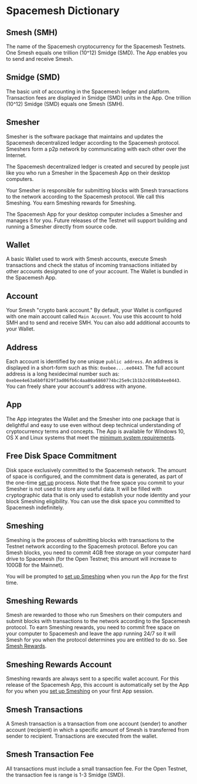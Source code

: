 # Spacemesh Dictionary

## Smesh (SMH)
The name of the Spacemesh cryptocurrency for the Spacemesh Testnets. One Smesh equals one trillion (10^12) Smidge (SMD). The App enables you to send and receive Smesh.

## Smidge (SMD)
The basic unit of accounting in the Spacemesh ledger and platform. Transaction fees are displayed in Smidge (SMD) units in the App. One trillion (10^12) Smidge (SMD) equals one Smesh (SMH).

## Smesher
Smesher is the software package that maintains and updates the Spacemesh decentralized ledger according to the Spacemesh protocol. Smeshers form a p2p network by communicating with each other over the Internet.

The Spacemesh decentralized ledger is created and secured by people just like you who run a Smesher in the Spacemesh App on their desktop computers.

Your Smesher is responsible for submitting blocks with Smesh transactions to the network according to the Spacemesh protocol. We call this Smeshing. You earn Smeshing rewards for Smeshing.

The Spacemesh App for your desktop computer includes a Smesher and manages it for you. Future releases of the Testnet will support building and running a Smesher directly from source code.

## Wallet
A basic Wallet used to work with Smesh accounts, execute Smesh transactions and check the status of incoming transactions initiated by other accounts designated to one of your account. The Wallet is bundled in the Spacemesh App.

## Account
Your Smesh "crypto bank account." By default, your Wallet is configured with one main account called `Main Account`. You use this account to hold SMH and to send and receive SMH. You can also add additional accounts to your Wallet.

## Address
Each account is identified by one unique `public address`. An address is displayed in a short-form such as this: `0xebee....ee0443`. The full account address is a long hexidecimal number such as: `0xebee4e63a6b0f829f3ad06fb6c4aa80a6860774bc25e9c1b1b2c69b8b4ee0443`. You can freely share your account's address with anyone.

## App
The App integrates the Wallet and the Smesher into one package that is delightful and easy to use even without deep technical understanding of cryptocurrency terms and concepts. The App is available for Windows 10, OS X and Linux systems that meet the [minimum system requirements](requirements.md).

## Free Disk Space Commitment
Disk space exclusively committed to the Spacemesh network. The amount of space is configured, and the commitment data is generated, as part of the one-time [set up](guide/setup.md) process. Note that the free space you commit to your Smesher is not used to store any useful data. It will be filled with cryptographic data that is only used to establish your node identity and your block Smeshing eligibility. You can use the disk space you committed to Spacemesh indefinitely.

## Smeshing
Smeshing is the process of submitting blocks with transactions to the Testnet network according to the Spacemesh protocol. Before you can Smesh blocks, you need to commit 4GB free storage on your computer hard drive to Spacemesh (for the Open Testnet; this amount will increase to 100GB for the Mainnet).

You will be prompted to [set up Smeshing](guide/setup.md) when you run the App for the first time.

## Smeshing Rewards
Smesh are rewarded to those who run Smeshers on their computers and submit blocks with transactions to the network according to the Spacemesh protocol. To earn Smeshing rewards, you need to commit free space on your computer to Spacemesh and leave the app running 24/7 so it will Smesh for you when the protocol determines you are entitled to do so. See [Smesh Rewards](rewards.md).

## Smeshing Rewards Account
Smeshing rewards are always sent to a specific wallet account. For this release of the Spacemesh App, this account is automatically set by the App for you when you [set up Smeshing](guide/setup.md) on your first App session.

## Smesh Transactions
A Smesh transaction is a transaction from one account (sender) to another account (recipient) in which a specific amount of Smesh is transferred from sender to recipient. Transactions are executed from the wallet.

## Smesh Transaction Fee
All transactions must include a small transaction fee. For the Open Testnet, the transaction fee is range is 1-3 Smidge (SMD).

